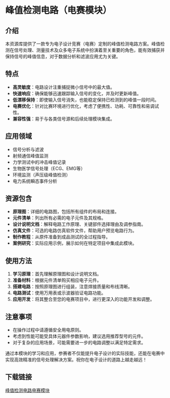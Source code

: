 # 峰值检测电路（电赛模块）

## 介绍

本资源库提供了一款专为电子设计竞赛（电赛）定制的峰值检测电路方案。峰值检测在信号处理、测量技术及众多电子系统中扮演着至关重要的角色，能有效捕获并保持信号的峰值信息，对于数据分析和滤波应用尤为关键。

## 特点

- **高灵敏度**：电路设计注重捕捉微小信号中的最大值。
- **快速响应**：确保能够迅速跟踪输入信号的变化，并及时更新峰值。
- **低漂移保持**：即使输入信号消失，也能稳定保持已检测到的峰值一段时间。
- **电赛优化**：针对比赛环境进行优化，考虑了便携性、功耗、可靠性和易调试性。
- **兼容性强**：易于与各类信号源和后续处理模块集成。

## 应用领域

- 信号分析与滤波
- 射频通信峰值监测
- 力学测试中的冲击峰值记录
- 生物医学信号处理（ECG、EMG等）
- 环境监测（声压级峰值检测）
- 电力系统瞬态事件分析

## 资源包含

- **原理图**：详细的电路图，包括所有组件的布局和连接。
- **元件清单**：列出所有必需的电子元件及其规格。
- **设计说明文档**：解释电路工作原理、关键部件选择理由及调参指南。
- **仿真文件**：可选的电路仿真软件文件，帮助用户预览电路行为。
- **制作教程**：从原件准备到成品测试的全过程指导。
- **案例研究**：实际应用示例，展示如何在特定项目中集成此模块。

## 使用方法

1. **学习原理**：首先理解原理图和设计说明文档。
2. **准备材料**：根据元件清单购买相应电子元件。
3. **搭建电路**：按照原理图进行组装，注意焊接质量和布线清晰。
4. **电路测试**：使用万用表或示波器验证电路功能。
5. **应用开发**：将其整合至您的电赛项目中，进行更深入的功能开发和调整。

## 注意事项

- 在操作过程中请遵循安全用电原则。
- 考虑到性能可能受具体元器件参数影响，建议选用推荐型号的元件。
- 对于复杂的应用场景，可能需要进一步的电路调整以满足特定需求。

通过本模块的学习和应用，参赛者不仅能提升电子设计的实际技能，还能在电赛中实现高效精准的信号处理解决方案。祝你在电子设计的道路上越走越远！

## 下载链接

[峰值检测电路电赛模块](https://pan.quark.cn/s/4016f45f4f51)